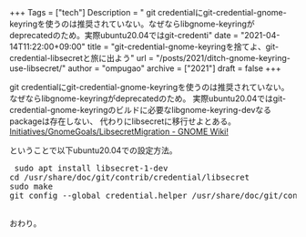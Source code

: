 +++
Tags = ["tech"]
Description = " git credentialにgit-credential-gnome-keyringを使うのは推奨されていない。なぜならlibgnome-keyringがdeprecatedのため。実際ubuntu20.04ではgit-credenti"
date = "2021-04-14T11:22:00+09:00"
title = "git-credential-gnome-keyringを捨てよ、git-credential-libsecretと旅に出よう"
url = "/posts/2021/ditch-gnome-keyring-use-libsecret/"
author = "ompugao"
archive = ["2021"]
draft = false
+++

<body>
<p>git credentialにgit-credential-gnome-keyringを使うのは推奨されていない。
なぜならlibgnome-keyringがdeprecatedのため。
実際ubuntu20.04ではgit-credential-gnome-keyringのビルドに必要なlibgnome-keyring-devなるpackageは存在しない、
代わりにlibsecretに移行せよとある。
<a href="https://wiki.gnome.org/Initiatives/GnomeGoals/LibsecretMigration">Initiatives/GnomeGoals/LibsecretMigration - GNOME Wiki!</a></p>

<p>ということで以下ubuntu20.04での設定方法。</p>

<pre class="code lang-sh" data-lang="sh" data-unlink> sudo apt install libsecret-1-dev
cd /usr/share/doc/git/contrib/credential/libsecret
sudo make 
git config --global credential.helper /usr/share/doc/git/contrib/credential/libsecret/git-credential-libsecret
 </pre>


<p>おわり。</p>
</body>

